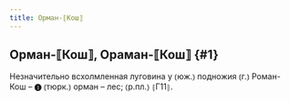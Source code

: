 ```yaml
---
title: Орман-⟦Кош⟧
---
```

## Орман-⟦Кош⟧, Ораман-⟦Кош⟧ {#1}

Незначительно всхолмленная луговина у ⦅юж.⦆ подножия ⦅г.⦆ Роман-Кош – ❶ ⦅тюрк.⦆ орман – лес; ⦅р.пл.⦆ ⦃Г11⦄.
